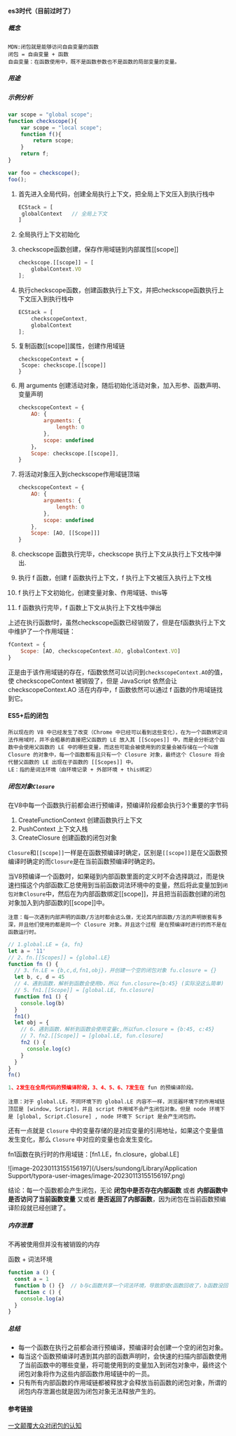 #### es3时代（目前过时了）

#####  概念

```
MDN:闭包就是能够访问自由变量的函数
闭包 = 自由变量 + 函数
自由变量：在函数使用中，既不是函数参数也不是函数的局部变量的变量。
```

##### 用途

##### 示例分析

```javascript
var scope = "global scope";
function checkscope(){
    var scope = "local scope";
    function f(){
        return scope;
    }
    return f;
}

var foo = checkscope();
foo();
```

1. 首先进入全局代码，创建全局执行上下文，把全局上下文压入到执行栈中

   ```javascript
   ECStack = [
   	globalContext   // 全局上下文
   ]
   ```

2. 全局执行上下文初始化

3. checkscope函数创建，保存作用域链到内部属性[[scope]]

   ```javascript
   checkscope.[[scope]] = [
       globalContext.VO
   ];
   ```

4. 执行checkscope函数，创建函数执行上下文，并把checkscope函数执行上下文压入到执行栈中

   ```javascript
   ECStack = [
       checkscopeContext,
       globalContext
   ];
   ```

5. 复制函数[[scope]]属性，创建作用域链

   ```
   checkscopeContext = {
   	Scope: checkscope.[[scope]]
   }
   ```

6. 用 arguments 创建活动对象，随后初始化活动对象，加入形参、函数声明、变量声明

   ```javascript
   checkscopeContext = {
       AO: {
           arguments: {
               length: 0
           },
           scope: undefined
       }，
       Scope: checkscope.[[scope]],
   }
   ```

7. 将活动对象压入到checkscope作用域链顶端

   ```javascript
   checkscopeContext = {
       AO: {
           arguments: {
               length: 0
           },
           scope: undefined
       },
       Scope: [AO, [[Scope]]]
   }
   ```

8. checkscope 函数执行完毕，checkscope 执行上下文从执行上下文栈中弹出.

9. 执行 f 函数，创建 f 函数执行上下文，f 执行上下文被压入执行上下文栈

10. f 执行上下文初始化，创建变量对象、作用域链、this等

11. f 函数执行完毕，f 函数上下文从执行上下文栈中弹出

上述在执行函数f时，虽然checkscope函数已经销毁了，但是在f函数执行上下文中维护了一个作用域链：

```javascript
fContext = {
    Scope: [AO, checkscopeContext.AO, globalContext.VO]
}
```

正是由于该作用域链的存在，f函数依然可以访问到`checkscopeContext.AO`的值，使 checkscopeContext 被销毁了，但是 JavaScript 依然会让 checkscopeContext.AO 活在内存中，f 函数依然可以通过 f 函数的作用域链找到它。

#### ES5+后的闭包

```
所以现在的 V8 中已经发生了改变（Chrome 中已经可以看到这些变化），在为一个函数绑定词法作用域时，并不会粗暴的直接把父函数的 LE 放入其 [[Scopes]] 中，而是会分析这个函数中会使用父函数的 LE 中的哪些变量，而这些可能会被使用到的变量会被存储在一个叫做 Closure 的对象中，每一个函数都有且只有一个 Closure 对象，最终这个 Closure 将会代替父函数的 LE 出现在子函数的 [[Scopes]] 中。
LE：指的是词法环境（由环境记录 + 外部环境 + this绑定）
```

##### 闭包对象`Closure`

在V8中每一个函数执行前都会进行预编译，预编译阶段都会执行3个重要的字节码

1. CreateFunctionContext 创建函数执行上下文
2. PushContext 上下文入栈
3. CreateClosure 创建函数的闭包对象

`Closure`和`[[scope]]`一样是在函数预编译时确定，区别是`[[scope]]`是在父函数预编译时确定的而`Closure`是在当前函数预编译时确定的。

当V8预编译一个函数时，如果碰到内部函数里面的定义时不会选择跳过，而是快速扫描这个内部函数汇总使用到当前函数词法环境中的变量，然后将此变量加到`闭包对象Closure`中，然后在为内部函数绑定[[scope]]，并且把当前函数创建的闭包对象加入到内部函数的[[scope]]中。

```
注意：每一次遇到内部声明的函数/方法时都会这么做，无论其内部函数/方法的声明嵌套有多深，并且他们使用的都是同一个 Closure 对象。并且这个过程 是在预编译时进行的而不是在函数运行时。
```

```javascript
// 1.global.LE = {a, fn}
let a = '11'
// 2、fn.[[Scopes]] = {global.LE}
function fn () {
  // 3、fn.LE = {b,c,d,fn1,obj}，并创建一个空的闭包对象 fu.closure = {}
  let b, c, d = 45
  // 4、遇到函数，解析到函数会使用b，所以 fun.closure={b:45} (实际没这么简单)
  // 5、fn1.[[Scope]] = [global.LE, fn.closure]
  function fn1 () {
    console.log(b)
  }
  fn1()
  let obj = {
    // 6、遇到函数，解析到函数会使用变量c,所以fun.closure = {b:45, c:45}
    // 7、fn2.[[Scope]] = [global.LE, fun.closure]
    fn2 () {
      console.log(c)
    }
  }
}
fn()
```

```javascript
1、2发生在全局代码的预编译阶段，3、4、5、6、7发生在 fun 的预编译阶段。
```

```
注意：对于 global.LE，不同环境下的 global.LE 内容不一样，浏览器环境下的作用域链顶层是 [window, Script]，并且 script 作用域不会产生闭包对象。但是 node 环境下是 [global, Script.Closure] , node 环境下 Script 是会产生闭包的。
```

还有一点就是 `Closure` 中的变量存储的是对应变量的引用地址，如果这个变量值发生变化，那么 `Closure` 中对应的变量也会发生变化。

fn1函数在执行时的作用域链：[fn1.LE，fn.closure，global.LE]

![image-20230113155156197](/Users/sundong/Library/Application Support/typora-user-images/image-20230113155156197.png)

结论：每一个函数都会产生闭包，无论 **闭包中是否存在内部函数** 或者 **内部函数中是否访问了当前函数变量** 又或者 **是否返回了内部函数**，因为闭包在当前函数预编译阶段就已经创建了。

##### 内存泄露

不再被使用但并没有被销毁的内存

函数 + 词法环境

```javascript
function a () {
  const a = 1
  function b () {}  // b与c函数共享一个词法环境，导致即使c函数回收了，b函数没回收，照样也会存在内存泄露
  function c () {
    console.log(a)
  }
}
```

##### 总结

- 每一个函数在执行之前都会进行预编译，预编译时会创建一个空的闭包对象。
- 每当这个函数预编译时遇到其内部的函数声明时，会快速的扫描内部函数使用了当前函数中的哪些变量，将可能使用到的变量加入到闭包对象中，最终这个闭包对象将作为这些内部函数作用域链中的一员。
- 只有所有内部函数的作用域链都被释放才会释放当前函数的闭包对象，所谓的闭包内存泄漏也就是因为闭包对象无法释放产生的。

#### 参考链接

[](https://kgithub.com/mqyqingfeng/Blog/issues/9)

[一文颠覆大众对闭包的认知](https://juejin.cn/post/7079995358624874509#comment)